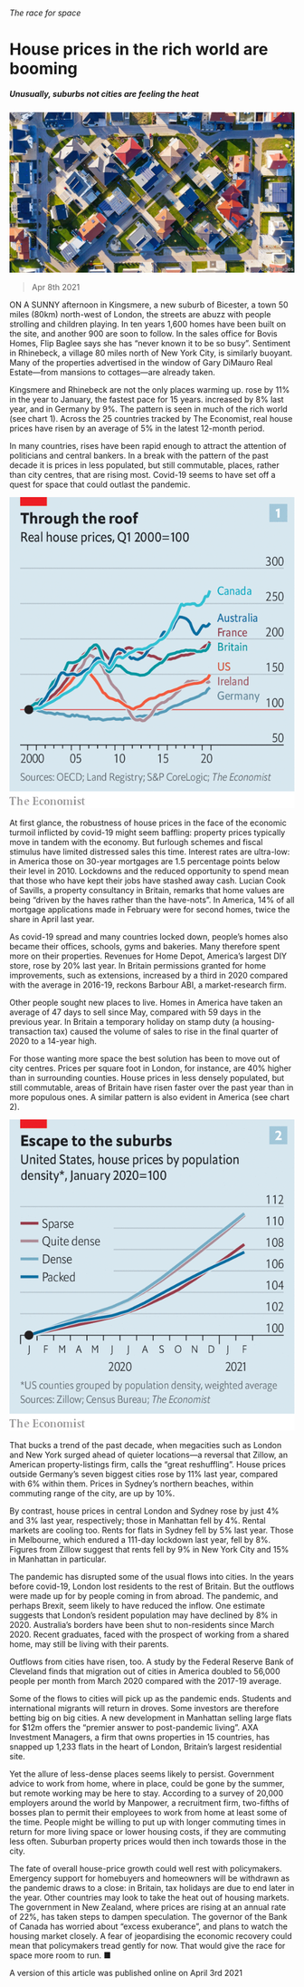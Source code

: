 ###### The race for space

# House prices in the rich world are booming 

##### Unusually, suburbs not cities are feeling the heat 

![image](images/20210410_fnp002.jpg) 

> Apr 8th 2021 

ON A SUNNY afternoon in Kingsmere, a new suburb of Bicester, a town 50 miles (80km) north-west of London, the streets are abuzz with people strolling and children playing. In ten years 1,600 homes have been built on the site, and another 900 are soon to follow. In the sales office for Bovis Homes, Flip Baglee says she has “never known it to be so busy”. Sentiment in Rhinebeck, a village 80 miles north of New York City, is similarly buoyant. Many of the properties advertised in the window of Gary DiMauro Real Estate—from mansions to cottages—are already taken.

Kingsmere and Rhinebeck are not the only places warming up.  rose by 11% in the year to January, the fastest pace for 15 years.  increased by 8% last year, and in Germany by 9%. The pattern is seen in much of the rich world (see chart 1). Across the 25 countries tracked by The Economist, real house prices have risen by an average of 5% in the latest 12-month period.


In many countries, rises have been rapid enough to attract the attention of politicians and central bankers. In a break with the pattern of the past decade it is prices in less populated, but still commutable, places, rather than city centres, that are rising most. Covid-19 seems to have set off a quest for space that could outlast the pandemic.

![image](images/20210410_FNC384.png) 


At first glance, the robustness of house prices in the face of the economic turmoil inflicted by covid-19 might seem baffling: property prices typically move in tandem with the economy. But furlough schemes and fiscal stimulus have limited distressed sales this time. Interest rates are ultra-low: in America those on 30-year mortgages are 1.5 percentage points below their level in 2010. Lockdowns and the reduced opportunity to spend mean that those who have kept their jobs have stashed away cash. Lucian Cook of Savills, a property consultancy in Britain, remarks that home values are being “driven by the haves rather than the have-nots”. In America, 14% of all mortgage applications made in February were for second homes, twice the share in April last year.

As covid-19 spread and many countries locked down, people’s homes also became their offices, schools, gyms and bakeries. Many therefore spent more on their properties. Revenues for Home Depot, America’s largest DIY store, rose by 20% last year. In Britain permissions granted for home improvements, such as extensions, increased by a third in 2020 compared with the average in 2016-19, reckons Barbour ABI, a market-research firm. 

Other people sought new places to live. Homes in America have taken an average of 47 days to sell since May, compared with 59 days in the previous year. In Britain a temporary holiday on stamp duty (a housing-transaction tax) caused the volume of sales to rise in the final quarter of 2020 to a 14-year high.

For those wanting more space the best solution has been to move out of city centres. Prices per square foot in London, for instance, are 40% higher than in surrounding counties. House prices in less densely populated, but still commutable, areas of Britain have risen faster over the past year than in more populous ones. A similar pattern is also evident in America (see chart 2).

![image](images/20210410_FNC385_0.png) 


That bucks a trend of the past decade, when megacities such as London and New York surged ahead of quieter locations—a reversal that Zillow, an American property-listings firm, calls the “great reshuffling”. House prices outside Germany’s seven biggest cities rose by 11% last year, compared with 6% within them. Prices in Sydney’s northern beaches, within commuting range of the city, are up by 10%.

By contrast, house prices in central London and Sydney rose by just 4% and 3% last year, respectively; those in Manhattan fell by 4%. Rental markets are cooling too. Rents for flats in Sydney fell by 5% last year. Those in Melbourne, which endured a 111-day lockdown last year, fell by 8%. Figures from Zillow suggest that rents fell by 9% in New York City and 15% in Manhattan in particular.

The pandemic has disrupted some of the usual flows into cities. In the years before covid-19, London lost residents to the rest of Britain. But the outflows were made up for by people coming in from abroad. The pandemic, and perhaps Brexit, seem likely to have reduced the inflow. One estimate suggests that London’s resident population may have declined by 8% in 2020. Australia’s borders have been shut to non-residents since March 2020. Recent graduates, faced with the prospect of working from a shared home, may still be living with their parents.

Outflows from cities have risen, too. A study by the Federal Reserve Bank of Cleveland finds that migration out of cities in America doubled to 56,000 people per month from March 2020 compared with the 2017-19 average.

Some of the flows to cities will pick up as the pandemic ends. Students and international migrants will return in droves. Some investors are therefore betting big on big cities. A new development in Manhattan selling large flats for $12m offers the “premier answer to post-pandemic living”. AXA Investment Managers, a firm that owns properties in 15 countries, has snapped up 1,233 flats in the heart of London, Britain’s largest residential site.

Yet the allure of less-dense places seems likely to persist. Government advice to work from home, where in place, could be gone by the summer, but remote working may be here to stay. According to a survey of 20,000 employers around the world by Manpower, a recruitment firm, two-fifths of bosses plan to permit their employees to work from home at least some of the time. People might be willing to put up with longer commuting times in return for more living space or lower housing costs, if they are commuting less often. Suburban property prices would then inch towards those in the city.

The fate of overall house-price growth could well rest with policymakers. Emergency support for homebuyers and homeowners will be withdrawn as the pandemic draws to a close: in Britain, tax holidays are due to end later in the year. Other countries may look to take the heat out of housing markets. The government in New Zealand, where prices are rising at an annual rate of 22%, has taken steps to dampen speculation. The governor of the Bank of Canada has worried about “excess exuberance”, and plans to watch the housing market closely. A fear of jeopardising the economic recovery could mean that policymakers tread gently for now. That would give the race for space more room to run. ■

A version of this article was published online on April 3rd 2021


